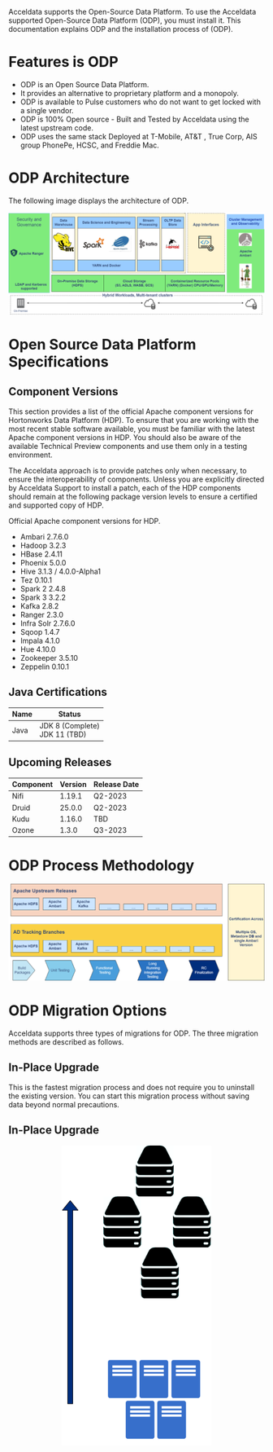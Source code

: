 Acceldata supports the Open-Source Data Platform. To use the Acceldata supported Open-Source Data Platform (ODP), you must install it. This documentation explains ODP and the installation process of (ODP). 

# Features is ODP

* ODP is an Open Source Data Platform.
* It provides an alternative to proprietary platform and a monopoly.
* ODP is available to Pulse customers who do not want to get locked with a single vendor.
* ODP is 100% Open source - Built and Tested by Acceldata using the latest upstream code.
* ODP uses the same stack Deployed at T-Mobile, AT&T , True Corp, AIS group PhonePe, HCSC, and Freddie Mac.


# ODP Architecture

The following image displays the architecture of ODP. 

![](https://github.com/acceldata-io/odpdocumentation/blob/main/assets/arch2.png)

# Open Source Data Platform Specifications

## Component Versions

This section provides a list of the official Apache component versions for Hortonworks Data Platform (HDP). To ensure that you are working with the most recent stable software available, you must be familiar with the latest Apache component versions in HDP. You should also be aware of the available Technical Preview components and use them only in a testing environment.

The Acceldata approach is to provide patches only when necessary, to ensure the interoperability of components. Unless you are explicitly directed by Acceldata Support to install a patch, each of the HDP components should remain at the following package version levels to ensure a certified and supported copy of HDP.

Official Apache component versions for HDP.

* Ambari 2.7.6.0
* Hadoop 3.2.3
* HBase 2.4.11
* Phoenix 5.0.0
* Hive 3.1.3 / 4.0.0-Alpha1
* Tez 0.10.1
* Spark 2 2.4.8
* Spark 3 3.2.2
* Kafka 2.8.2
* Ranger 2.3.0
* Infra Solr 2.7.6.0
* Sqoop 1.4.7 
* Impala 4.1.0
* Hue 4.10.0
* Zookeeper 3.5.10
* Zeppelin 0.10.1


## Java Certifications

| Name | Status |
| --------------- | --------------- |
|Java  | JDK 8 (Complete) <br> JDK 11 (TBD) |


## Upcoming Releases
| Component | Version | Release Date |
| --------------- | --------------- | --------------- |
|Nifi  | 1.19.1 |Q2-2023  |
|Druid  |25.0.0  |Q2-2023  |
|Kudu  |1.16.0  |TBD  |
|Ozone  |1.3.0  |Q3-2023  |

# ODP Process Methodology
![](https://github.com/acceldata-io/odpdocumentation/blob/main/assets/ODP%20process%20management.drawio%20(2).png)

# ODP Migration Options

Acceldata supports three types of migrations for ODP. The three migration methods are described as follows. 

## In-Place Upgrade

This is the fastest migration process and does not require you to uninstall the existing version. You can start this migration process without saving data beyond normal precautions. 

## In-Place Upgrade

<div align="center">
    <img src="https://github.com/acceldata-io/odpdocumentation/blob/main/assets/In%20place%20migrate.drawio.png">
</div>



